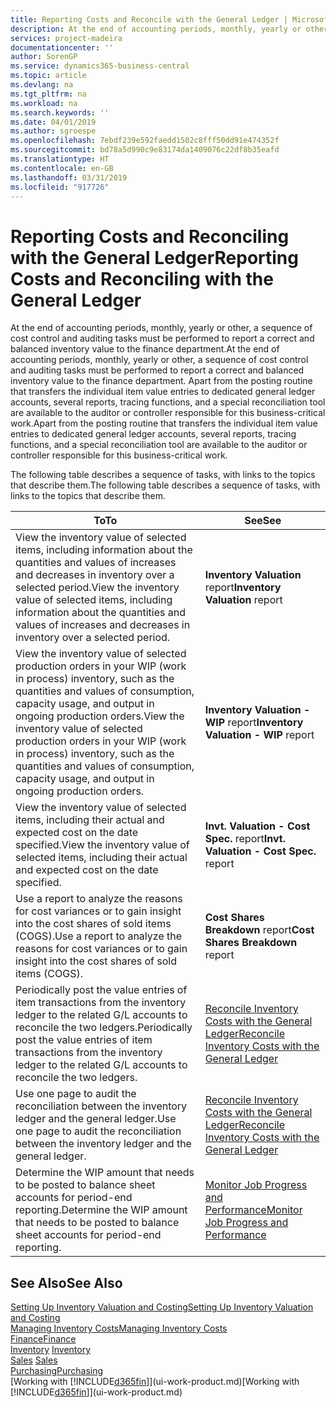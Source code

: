 ```yaml
---
title: Reporting Costs and Reconcile with the General Ledger | Microsoft Docs
description: At the end of accounting periods, monthly, yearly or other, a sequence of cost control and auditing tasks must be performed to report a correct and balanced inventory value to the finance department. Apart from the posting routine that transfers the individual item value entries to dedicated general ledger accounts, several reports, tracing functions, and a special reconciliation tool are available to the auditor or controller responsible for this business-critical work.
services: project-madeira
documentationcenter: ''
author: SorenGP
ms.service: dynamics365-business-central
ms.topic: article
ms.devlang: na
ms.tgt_pltfrm: na
ms.workload: na
ms.search.keywords: ''
ms.date: 04/01/2019
ms.author: sgroespe
ms.openlocfilehash: 7ebdf239e592faedd1502c8fff50dd91e474352f
ms.sourcegitcommit: bd78a5d990c9e83174da1409076c22df8b35eafd
ms.translationtype: HT
ms.contentlocale: en-GB
ms.lasthandoff: 03/31/2019
ms.locfileid: "917726"
---
```

# <a name="reporting-costs-and-reconciling-with-the-general-ledger"></a><span data-ttu-id="478db-104">Reporting Costs and Reconciling with the General Ledger</span><span class="sxs-lookup"><span data-stu-id="478db-104">Reporting Costs and Reconciling with the General Ledger</span></span>
<span data-ttu-id="478db-105">At the end of accounting periods, monthly, yearly or other, a sequence of cost control and auditing tasks must be performed to report a correct and balanced inventory value to the finance department.</span><span class="sxs-lookup"><span data-stu-id="478db-105">At the end of accounting periods, monthly, yearly or other, a sequence of cost control and auditing tasks must be performed to report a correct and balanced inventory value to the finance department.</span></span> <span data-ttu-id="478db-106">Apart from the posting routine that transfers the individual item value entries to dedicated general ledger accounts, several reports, tracing functions, and a special reconciliation tool are available to the auditor or controller responsible for this business-critical work.</span><span class="sxs-lookup"><span data-stu-id="478db-106">Apart from the posting routine that transfers the individual item value entries to dedicated general ledger accounts, several reports, tracing functions, and a special reconciliation tool are available to the auditor or controller responsible for this business-critical work.</span></span>  

 <span data-ttu-id="478db-107">The following table describes a sequence of tasks, with links to the topics that describe them.</span><span class="sxs-lookup"><span data-stu-id="478db-107">The following table describes a sequence of tasks, with links to the topics that describe them.</span></span>   

|<span data-ttu-id="478db-108">**To**</span><span class="sxs-lookup"><span data-stu-id="478db-108">**To**</span></span>|<span data-ttu-id="478db-109">**See**</span><span class="sxs-lookup"><span data-stu-id="478db-109">**See**</span></span>|  
|------------|-------------|  
|<span data-ttu-id="478db-110">View the inventory value of selected items, including information about the quantities and values of increases and decreases in inventory over a selected period.</span><span class="sxs-lookup"><span data-stu-id="478db-110">View the inventory value of selected items, including information about the quantities and values of increases and decreases in inventory over a selected period.</span></span>|<span data-ttu-id="478db-111">**Inventory Valuation** report</span><span class="sxs-lookup"><span data-stu-id="478db-111">**Inventory Valuation** report</span></span>|  
|<span data-ttu-id="478db-112">View the inventory value of selected production orders in your WIP (work in process) inventory, such as the quantities and values of consumption, capacity usage, and output in ongoing production orders.</span><span class="sxs-lookup"><span data-stu-id="478db-112">View the inventory value of selected production orders in your WIP (work in process) inventory, such as the quantities and values of consumption, capacity usage, and output in ongoing production orders.</span></span>|<span data-ttu-id="478db-113">**Inventory Valuation - WIP** report</span><span class="sxs-lookup"><span data-stu-id="478db-113">**Inventory Valuation - WIP** report</span></span>|  
|<span data-ttu-id="478db-114">View the inventory value of selected items, including their actual and expected cost on the date specified.</span><span class="sxs-lookup"><span data-stu-id="478db-114">View the inventory value of selected items, including their actual and expected cost on the date specified.</span></span>|<span data-ttu-id="478db-115">**Invt. Valuation - Cost Spec.** report</span><span class="sxs-lookup"><span data-stu-id="478db-115">**Invt. Valuation - Cost Spec.** report</span></span>|  
|<span data-ttu-id="478db-116">Use a report to analyze the reasons for cost variances or to gain insight into the cost shares of sold items (COGS).</span><span class="sxs-lookup"><span data-stu-id="478db-116">Use a report to analyze the reasons for cost variances or to gain insight into the cost shares of sold items (COGS).</span></span>|<span data-ttu-id="478db-117">**Cost Shares Breakdown** report</span><span class="sxs-lookup"><span data-stu-id="478db-117">**Cost Shares Breakdown** report</span></span>|  
|<span data-ttu-id="478db-118">Periodically post the value entries of item transactions from the inventory ledger to the related G/L accounts to reconcile the two ledgers.</span><span class="sxs-lookup"><span data-stu-id="478db-118">Periodically post the value entries of item transactions from the inventory ledger to the related G/L accounts to reconcile the two ledgers.</span></span>|[<span data-ttu-id="478db-119">Reconcile Inventory Costs with the General Ledger</span><span class="sxs-lookup"><span data-stu-id="478db-119">Reconcile Inventory Costs with the General Ledger</span></span>](finance-how-to-post-inventory-costs-to-the-general-ledger.md)|  
|<span data-ttu-id="478db-120">Use one page to audit the reconciliation between the inventory ledger and the general ledger.</span><span class="sxs-lookup"><span data-stu-id="478db-120">Use one page to audit the reconciliation between the inventory ledger and the general ledger.</span></span>|[<span data-ttu-id="478db-121">Reconcile Inventory Costs with the General Ledger</span><span class="sxs-lookup"><span data-stu-id="478db-121">Reconcile Inventory Costs with the General Ledger</span></span>](finance-how-to-post-inventory-costs-to-the-general-ledger.md)|  
|<span data-ttu-id="478db-122">Determine the WIP amount that needs to be posted to balance sheet accounts for period-end reporting.</span><span class="sxs-lookup"><span data-stu-id="478db-122">Determine the WIP amount that needs to be posted to balance sheet accounts for period-end reporting.</span></span>|[<span data-ttu-id="478db-123">Monitor Job Progress and Performance</span><span class="sxs-lookup"><span data-stu-id="478db-123">Monitor Job Progress and Performance</span></span>](projects-how-monitor-progress-performance.md)|

## <a name="see-also"></a><span data-ttu-id="478db-124">See Also</span><span class="sxs-lookup"><span data-stu-id="478db-124">See Also</span></span>  
[<span data-ttu-id="478db-125">Setting Up Inventory Valuation and Costing</span><span class="sxs-lookup"><span data-stu-id="478db-125">Setting Up Inventory Valuation and Costing</span></span>](finance-set-up-inventory-valuation-and-costing.md)  
[<span data-ttu-id="478db-126">Managing Inventory Costs</span><span class="sxs-lookup"><span data-stu-id="478db-126">Managing Inventory Costs</span></span>](finance-manage-inventory-costs.md)  
[<span data-ttu-id="478db-127">Finance</span><span class="sxs-lookup"><span data-stu-id="478db-127">Finance</span></span>](finance.md)  
<span data-ttu-id="478db-128">[Inventory](inventory-manage-inventory.md) </span><span class="sxs-lookup"><span data-stu-id="478db-128">[Inventory](inventory-manage-inventory.md) </span></span>  
<span data-ttu-id="478db-129">[Sales](sales-manage-sales.md) </span><span class="sxs-lookup"><span data-stu-id="478db-129">[Sales](sales-manage-sales.md) </span></span>  
[<span data-ttu-id="478db-130">Purchasing</span><span class="sxs-lookup"><span data-stu-id="478db-130">Purchasing</span></span>](purchasing-manage-purchasing.md)  
<span data-ttu-id="478db-131">[Working with [!INCLUDE[d365fin](includes/d365fin_md.md)]](ui-work-product.md)</span><span class="sxs-lookup"><span data-stu-id="478db-131">[Working with [!INCLUDE[d365fin](includes/d365fin_md.md)]](ui-work-product.md)</span></span>
